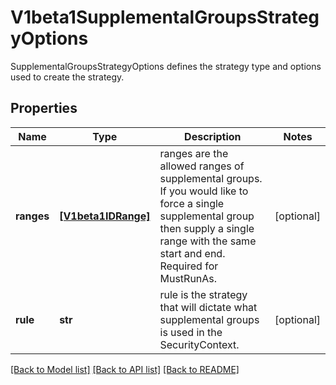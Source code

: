 # V1beta1SupplementalGroupsStrategyOptions

SupplementalGroupsStrategyOptions defines the strategy type and options used to create the strategy.

## Properties
Name | Type | Description | Notes
------------ | ------------- | ------------- | -------------
**ranges** | [**[V1beta1IDRange]**](V1beta1IDRange.md) | ranges are the allowed ranges of supplemental groups.  If you would like to force a single supplemental group then supply a single range with the same start and end. Required for MustRunAs. | [optional] 
**rule** | **str** | rule is the strategy that will dictate what supplemental groups is used in the SecurityContext. | [optional] 

[[Back to Model list]](../README.md#documentation-for-models) [[Back to API list]](../README.md#documentation-for-api-endpoints) [[Back to README]](../README.md)



